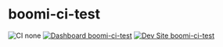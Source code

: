 # boomi-ci-test

![CI none](https://img.shields.io/badge/ci-none-orange.svg)
[![Dashboard boomi-ci-test](https://img.shields.io/badge/dashboard-boomi_ci_test-yellow.svg)](https://dashboard.pantheon.io/sites/b8cc0177-7e7e-46b3-85fe-64b89d2db076#dev/code)
[![Dev Site boomi-ci-test](https://img.shields.io/badge/site-boomi_ci_test-blue.svg)](http://dev-boomi-ci-test.pantheonsite.io/)